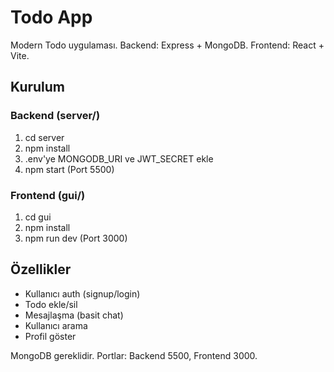 # Todo App

Modern Todo uygulaması. Backend: Express + MongoDB. Frontend: React + Vite.

## Kurulum

### Backend (server/)
1. cd server
2. npm install
3. .env'ye MONGODB_URI ve JWT_SECRET ekle
4. npm start (Port 5500)

### Frontend (gui/)
1. cd gui
2. npm install
3. npm run dev (Port 3000)

## Özellikler
- Kullanıcı auth (signup/login)
- Todo ekle/sil
- Mesajlaşma (basit chat)
- Kullanıcı arama
- Profil göster

MongoDB gereklidir. Portlar: Backend 5500, Frontend 3000.